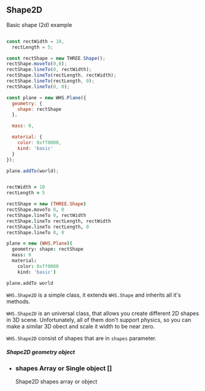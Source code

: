 <h2 class="ws" id="shape2d">Shape2D</h2>

<div class="blockTitle h3">Basic shape (2d) example</div>

```javascript

const rectWidth = 10,
  rectLength = 5;

const rectShape = new THREE.Shape();
rectShape.moveTo(0,0);
rectShape.lineTo(0, rectWidth);
rectShape.lineTo(rectLength, rectWidth);
rectShape.lineTo(rectLength, 0);
rectShape.lineTo(0, 0);

const plane = new WHS.Plane({
  geometry: {
    shape: rectShape
  },

  mass: 0,

  material: {
    color: 0xff0000,
    kind: 'basic'
  }
});

plane.addTo(world);

```

```coffeescript

rectWidth = 10
rectLength = 5

rectShape = new (THREE.Shape)
rectShape.moveTo 0, 0
rectShape.lineTo 0, rectWidth
rectShape.lineTo rectLength, rectWidth
rectShape.lineTo rectLength, 0
rectShape.lineTo 0, 0

plane = new (WHS.Plane)(
  geometry: shape: rectShape
  mass: 0
  material:
    color: 0xff0000
    kind: 'basic')

plane.addTo world

```

`WHS.Shape2D` is a simple class, it extends `WHS.Shape` and inherits all it's methods.

`WHS.Shape2D` is an universal class, that allows you create different 2D shapes in 3D scene. Unfortunately, all of them don't support physics, so you can make a similar 3D obect and scale it width to be near zero.

`WHS.Shape2D` consist of shapes that are in `shapes` parameter.

<div class="params" id="shape2d-geometry">
  <h5>Shape2D geometry object <a href="#shape2d-geometry" class="anchor"></a></h5>
  <ul>
    <li id="shape2d-geometry-shapes">
      <h3><a href="#shape2d-geometry-shapes" class="anchor"></a> shapes
        <span class="type">Array or Single object</span>
        <span class="default">[]</span>
      </h3>
      <p>Shape2D shapes array or object</p>
    </li>
  </ul>
</div>

<script src="https://gist.github.com/sasha240100/118ced78b8c3a9aeb008.js"></script>
